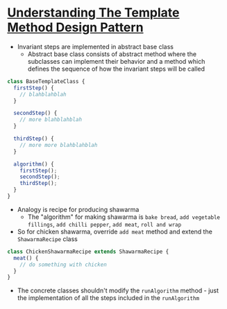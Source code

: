 # [Understanding The Template Method Design Pattern](https://blog.bitsrc.io/design-patterns-series-the-template-method-f1e49315ff6d)

* Invariant steps are implemented in abstract base class
  * Abstract base class consists of abstract method where the subclasses can implement their behavior and a method which defines the sequence of how the invariant steps will be called

```javascript
class BaseTemplateClass {
  firstStep() {
    // blahblahblah
  }

  secondStep() {
    // more blahblahblah
  }

  thirdStep() {
    // more more blahblahblah
  }

  algorithm() {
    firstStep();
    secondStep();
    thirdStep();
  }
}
```

* Analogy is recipe for producing shawarma
  * The "algorithm" for making shawarma is `bake bread`, `add vegetable fillings`, `add chilli pepper`, `add meat`, `roll and wrap`
* So for chicken shawarma, override `add meat` method and extend the `ShawarmaRecipe` class

```javascript
class ChickenShawarmaRecipe extends ShawarmaRecipe {
  meat() {
    // do something with chicken
  }
}
```

* The concrete classes shouldn't modify the `runAlgorithm` method - just the implementation of all the steps included in the `runAlgorithm`